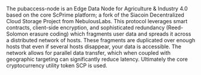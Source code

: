 The pubaccess-node is an Edge Data Node for Agriculture & Industry 4.0 based on the core ScPrime platform; a fork of the  Siacoin Decentralized Cloud Storage Project from NebulousLabs. This protocol leverages smart contracts, client-side encryption, and sophisticated redundancy (Reed-Solomon erasure coding) which fragments user data and spreads it across a distributed network of hosts. These fragments are duplicated over enough hosts that even if several hosts disappear, your data is accessible. The network allows for parallel data transfer, which when coupled with geographic targeting can significantly reduce latency. Ultimately the core cryptocurrency utility token SCP is used.
